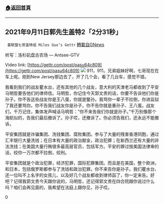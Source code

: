 ###  [:house:返回首頁](https://github.com/ourhimalayas/txt)
---


## 2021年9月11日郭先生盖特2「2分31秒」
` 喜联盟七哥盖特组 Miles Guo’s Gettr` [轉載自GNews](https://gnews.org/zh-hans/1527323/)

听写：洛杉矶盘古农场 — Antsee-GTV

Video link: [https://gettr.com/post/pasu64c809](https://gettr.com/post/pasu64c809)
![](https://assets.gnews.org/wp-content/uploads/2021/09/81511034-9213-4158-8093-E7B655F0A437.png)
911，911。兄弟姐妹好啊，七哥现在在车上呢。刚到New Jersey那边去了，开了几个会，看了几台车，感觉不错。

我看到我们的战友瞿水台，还有其他的几个战友，意大利的天津老马都收到了平安马明哲要告他们的律师信。马明哲，你记住今天郭文贵的话，你要不告诉他们你是孙子。你不告这些战友你是王八蛋，你就是鳖孙。我骂你一辈子不拉倒，你进监狱了我还要骂你。你不告我们战友你是孙子，你不告你就是重孙子、王八蛋。战友们，千万记住，集体发声喊话马明哲：“你不来告我们你就是孙子。”千万别像那个海航似的，告我们最后撤诉了。孙子哎，还撤诉了。你必须告我们，还永远不能撤诉。

平安集团就是诈骗集团、洗钱集团、腐败集团。参与了大量的残害香港同胞，通过汇丰银行大量洗钱；在日本有大量的政治献金，政治犯罪；在新西兰还有大量的非法洗钱；在美国大量行贿很多最高层官员，包括军方。平安的罪过按美国法律审的话，绞你一万次都不拉倒，绞刑。

平安集团就是个政治犯罪，经济犯罪，国际犯罪集团。而且是在美国，整个欧洲，和日本，包括俄罗斯都参与了洗钱和政治犯罪。你不来告你是孙子。我们瞿水台、还一位叫不上名字的女孩儿、以及好几个战友都收到律师函了，你一定来告。好吧？记得我郭文贵今天跟你说的，马明哲，还记得郭文贵在四合院跟你说过什么吗？咱们会再见面的，我希望在法庭上跟你见，孙子哎。



0
